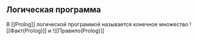 ## Логическая программа
В [[Prolog]] логической программой называется конечное множество ![[Факт(Prolog)]] и ![[Правило(Prolog)]]